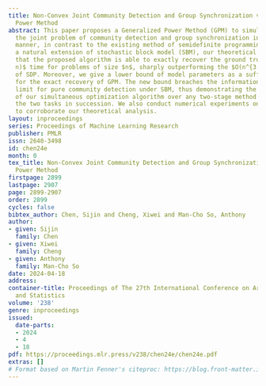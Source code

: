 ```yaml
---
title: Non-Convex Joint Community Detection and Group Synchronization via Generalized
  Power Method
abstract: This paper proposes a Generalized Power Method (GPM) to simultaneously solve
  the joint problem of community detection and group synchronization in a direct non-convex
  manner, in contrast to the existing method of semidefinite programming (SDP). Under
  a natural extension of stochastic block model (SBM), our theoretical analysis proves
  that the proposed algorithm is able to exactly recover the ground truth in $O(n\log^2
  n)$ time for problems of size $n$, sharply outperforming the $O(n^{3.5})$ runtime
  of SDP. Moreover, we give a lower bound of model parameters as a sufficient condition
  for the exact recovery of GPM. The new bound breaches the information-theoretic
  limit for pure community detection under SBM, thus demonstrating the superiority
  of our simultaneous optimization algorithm over any two-stage method that performs
  the two tasks in succession. We also conduct numerical experiments on GPM and SDP
  to corroborate our theoretical analysis.
layout: inproceedings
series: Proceedings of Machine Learning Research
publisher: PMLR
issn: 2640-3498
id: chen24e
month: 0
tex_title: Non-Convex Joint Community Detection and Group Synchronization via Generalized
  Power Method
firstpage: 2899
lastpage: 2907
page: 2899-2907
order: 2899
cycles: false
bibtex_author: Chen, Sijin and Cheng, Xiwei and Man-Cho So, Anthony
author:
- given: Sijin
  family: Chen
- given: Xiwei
  family: Cheng
- given: Anthony
  family: Man-Cho So
date: 2024-04-18
address:
container-title: Proceedings of The 27th International Conference on Artificial Intelligence
  and Statistics
volume: '238'
genre: inproceedings
issued:
  date-parts:
  - 2024
  - 4
  - 18
pdf: https://proceedings.mlr.press/v238/chen24e/chen24e.pdf
extras: []
# Format based on Martin Fenner's citeproc: https://blog.front-matter.io/posts/citeproc-yaml-for-bibliographies/
---
```

